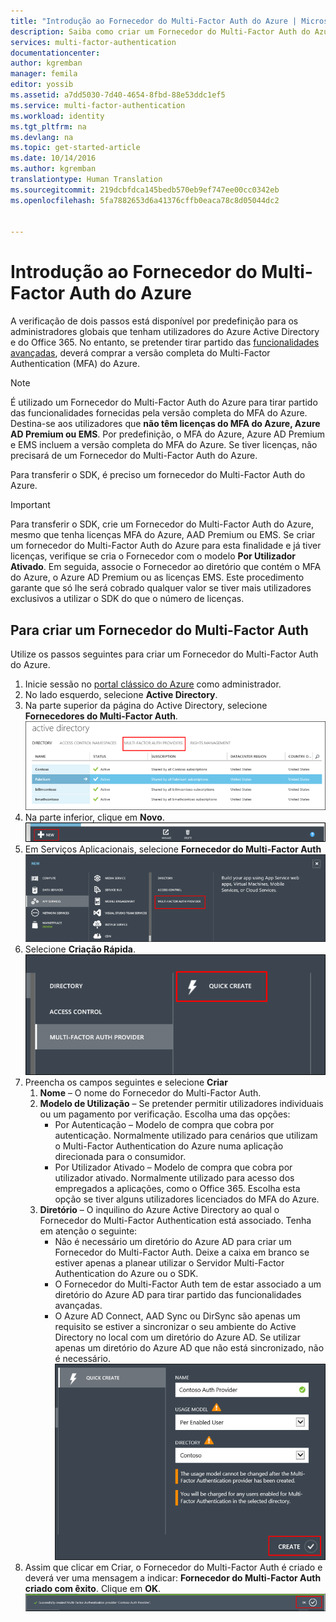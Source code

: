 ```yaml
---
title: "Introdução ao Fornecedor do Multi-Factor Auth do Azure | Microsoft Docs"
description: Saiba como criar um Fornecedor do Multi-Factor Auth do Azure.
services: multi-factor-authentication
documentationcenter: 
author: kgremban
manager: femila
editor: yossib
ms.assetid: a7dd5030-7d40-4654-8fbd-88e53ddc1ef5
ms.service: multi-factor-authentication
ms.workload: identity
ms.tgt_pltfrm: na
ms.devlang: na
ms.topic: get-started-article
ms.date: 10/14/2016
ms.author: kgremban
translationtype: Human Translation
ms.sourcegitcommit: 219dcbfdca145bedb570eb9ef747ee00cc0342eb
ms.openlocfilehash: 5fa7882653d6a41376cffb0eaca78c8d05044dc2


---
```

# <a name="getting-started-with-an-azure-multifactor-auth-provider"></a>Introdução ao Fornecedor do Multi-Factor Auth do Azure
A verificação de dois passos está disponível por predefinição para os administradores globais que tenham utilizadores do Azure Active Directory e do Office 365. No entanto, se pretender tirar partido das [funcionalidades avançadas](multi-factor-authentication-whats-next.md), deverá comprar a versão completa do Multi-Factor Authentication (MFA) do Azure.

> [!NOTE]
> É utilizado um Fornecedor do Multi-Factor Auth do Azure para tirar partido das funcionalidades fornecidas pela versão completa do MFA do Azure. Destina-se aos utilizadores que **não têm licenças do MFA do Azure, Azure AD Premium ou EMS**.  Por predefinição, o MFA do Azure, Azure AD Premium e EMS incluem a versão completa do MFA do Azure.  Se tiver licenças, não precisará de um Fornecedor do Multi-Factor Auth do Azure.
> 
> 

Para transferir o SDK, é preciso um fornecedor do Multi-Factor Auth do Azure.

> [!IMPORTANT]
> Para transferir o SDK, crie um Fornecedor do Multi-Factor Auth do Azure, mesmo que tenha licenças MFA do Azure, AAD Premium ou EMS.  Se criar um fornecedor do Multi-Factor Auth do Azure para esta finalidade e já tiver licenças, verifique se cria o Fornecedor com o modelo **Por Utilizador Ativado**. Em seguida, associe o Fornecedor ao diretório que contém o MFA do Azure, o Azure AD Premium ou as licenças EMS.  Este procedimento garante que só lhe será cobrado qualquer valor se tiver mais utilizadores exclusivos a utilizar o SDK do que o número de licenças.
> 
> 

## <a name="to-create-a-multifactor-auth-provider"></a>Para criar um Fornecedor do Multi-Factor Auth
Utilize os passos seguintes para criar um Fornecedor do Multi-Factor Auth do Azure.

1. Inicie sessão no [portal clássico do Azure](https://manage.windowsazure.com) como administrador.
2. No lado esquerdo, selecione **Active Directory**.
3. Na parte superior da página do Active Directory, selecione **Fornecedores do Multi-Factor Auth**.
   ![Criar um Fornecedor do MFA](./media/multi-factor-authentication-get-started-auth-provider/authprovider1.png)
4. Na parte inferior, clique em **Novo**.
   ![Criar um Fornecedor do MFA](./media/multi-factor-authentication-get-started-auth-provider/authprovider2.png)
5. Em Serviços Aplicacionais, selecione **Fornecedor do Multi-Factor Auth**
   ![Criar um Fornecedor do MFA](./media/multi-factor-authentication-get-started-auth-provider/authprovider3.png)
6. Selecione **Criação Rápida**.
   ![Criar um Fornecedor do MFA](./media/multi-factor-authentication-get-started-auth-provider/authprovider4.png)
7. Preencha os campos seguintes e selecione **Criar**
   1. **Nome** – O nome do Fornecedor do Multi-Factor Auth.
   2. **Modelo de Utilização** – Se pretender permitir utilizadores individuais ou um pagamento por verificação. Escolha uma das opções:
      * Por Autenticação – Modelo de compra que cobra por autenticação. Normalmente utilizado para cenários que utilizam o Multi-Factor Authentication do Azure numa aplicação direcionada para o consumidor.
      * Por Utilizador Ativado – Modelo de compra que cobra por utilizador ativado. Normalmente utilizado para acesso dos empregados a aplicações, como o Office 365. Escolha esta opção se tiver alguns utilizadores licenciados do MFA do Azure.
   3. **Diretório** – O inquilino do Azure Active Directory ao qual o Fornecedor do Multi-Factor Authentication está associado. Tenha em atenção o seguinte:
      * Não é necessário um diretório do Azure AD para criar um Fornecedor do Multi-Factor Auth. Deixe a caixa em branco se estiver apenas a planear utilizar o Servidor Multi-Factor Authentication do Azure ou o SDK.
      * O Fornecedor do Multi-Factor Auth tem de estar associado a um diretório do Azure AD para tirar partido das funcionalidades avançadas.
      * O Azure AD Connect, AAD Sync ou DirSync são apenas um requisito se estiver a sincronizar o seu ambiente do Active Directory no local com um diretório do Azure AD.  Se utilizar apenas um diretório do Azure AD que não está sincronizado, não é necessário.
        ![Criar um Fornecedor do MFA](./media/multi-factor-authentication-get-started-auth-provider/authprovider5.png)
8. Assim que clicar em Criar, o Fornecedor do Multi-Factor Auth é criado e deverá ver uma mensagem a indicar: **Fornecedor do Multi-Factor Auth criado com êxito**. Clique em **OK**.
   ![Criar um Fornecedor do MFA](./media/multi-factor-authentication-get-started-auth-provider/authprovider6.png)




<!--HONumber=Nov16_HO2-->


